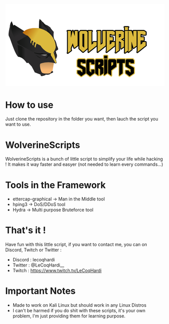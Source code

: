 <img src="assets/banner.png">

# How to use
Just clone the repository in the folder you want, then lauch the script you want to use.<br>

# WolverineScripts

WolverineScripts is a bunch of little script to simplify your life while hacking ! It makes it way faster and easyer (not needed to learn every commands...)

# Tools in the Framework

  - ettercap-graphical → Man in the Middle tool
  - hping3 → DoS/DDoS tool
  - Hydra → Multi purpose Bruteforce tool
 
# That's it !

Have fun with this little script, if you want to contact me, you can on Discord, Twitch or Twitter :

- Discord : lecoqhardi
- Twitter : @LeCoqHardi__
- Twitch : https://www.twitch.tv/LeCoqHardi

# Important Notes

- Made to work on Kali Linux but should work in any Linux Distros
- I can't be harmed if you do shit with these scripts, it's your own problem, I'm just providing them for learning purpose.
